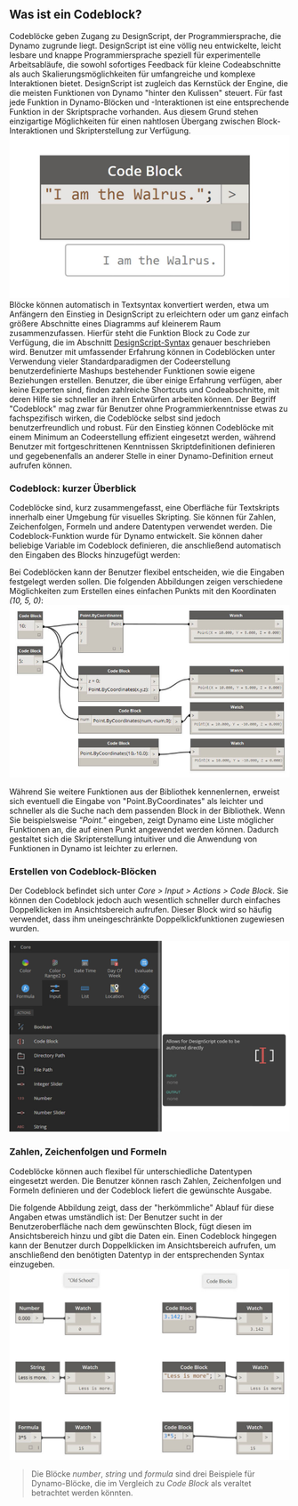 

## Was ist ein Codeblock?

Codeblöcke geben Zugang zu DesignScript, der Programmiersprache, die Dynamo zugrunde liegt. DesignScript ist eine völlig neu entwickelte, leicht lesbare und knappe Programmiersprache speziell für experimentelle Arbeitsabläufe, die sowohl sofortiges Feedback für kleine Codeabschnitte als auch Skalierungsmöglichkeiten für umfangreiche und komplexe Interaktionen bietet. DesignScript ist zugleich das Kernstück der Engine, die die meisten Funktionen von Dynamo "hinter den Kulissen" steuert. Für fast jede Funktion in Dynamo-Blöcken und -Interaktionen ist eine entsprechende Funktion in der Skriptsprache vorhanden. Aus diesem Grund stehen einzigartige Möglichkeiten für einen nahtlosen Übergang zwischen Block-Interaktionen und Skripterstellung zur Verfügung. ![Codeblock – Einführung](images/7-1/daisy.jpg) Blöcke können automatisch in Textsyntax konvertiert werden, etwa um Anfängern den Einstieg in DesignScript zu erleichtern oder um ganz einfach größere
Abschnitte eines Diagramms auf kleinerem Raum zusammenzufassen. Hierfür steht die Funktion Block zu Code zur Verfügung, die im Abschnitt [DesignScript-Syntax](7-2_Design-Script-syntax.md) genauer beschrieben wird. Benutzer mit umfassender Erfahrung können in Codeblöcken unter Verwendung vieler Standardparadigmen der Codeerstellung benutzerdefinierte Mashups bestehender Funktionen sowie eigene Beziehungen erstellen. Benutzer, die über einige Erfahrung verfügen, aber keine Experten sind, finden zahlreiche Shortcuts und Codeabschnitte, mit deren Hilfe sie schneller an ihren Entwürfen arbeiten können. Der Begriff "Codeblock" mag zwar für Benutzer ohne Programmierkenntnisse etwas zu fachspezifisch wirken, die Codeblöcke selbst sind jedoch benutzerfreundlich und robust. Für den Einstieg können Codeblöcke mit einem Minimum an Codeerstellung effizient eingesetzt werden, während Benutzer mit fortgeschrittenen Kenntnissen Skriptdefinitionen definieren und
gegebenenfalls an anderer Stelle in einer Dynamo-Definition erneut aufrufen können.

### Codeblock: kurzer Überblick

Codeblöcke sind, kurz zusammengefasst, eine Oberfläche für Textskripts innerhalb einer Umgebung für visuelles Skripting. Sie können für Zahlen, Zeichenfolgen, Formeln und andere Datentypen verwendet werden. Die Codeblock-Funktion wurde für Dynamo entwickelt. Sie können daher beliebige Variable im Codeblock definieren, die anschließend automatisch den Eingaben des Blocks hinzugefügt werden:

Bei Codeblöcken kann der Benutzer flexibel entscheiden, wie die Eingaben festgelegt werden sollen. Die folgenden Abbildungen zeigen verschiedene Möglichkeiten zum Erstellen eines einfachen Punkts mit den Koordinaten *(10, 5, 0)*: ![Flexibility](images/7-2/flexibility.jpg)

Während Sie weitere Funktionen aus der Bibliothek kennenlernen, erweist sich eventuell die Eingabe von "Point.ByCoordinates" als leichter und schneller als die Suche nach dem passenden Block in der Bibliothek. Wenn Sie beispielsweise *"Point."* eingeben, zeigt Dynamo eine Liste möglicher Funktionen an, die auf einen Punkt angewendet werden können. Dadurch gestaltet sich die Skripterstellung intuitiver und die Anwendung von Funktionen in Dynamo ist leichter zu erlernen.

### Erstellen von Codeblock-Blöcken

Der Codeblock befindet sich unter *Core > Input > Actions > Code Block*. Sie können den Codeblock jedoch auch wesentlich schneller durch einfaches Doppelklicken im Ansichtsbereich aufrufen. Dieser Block wird so häufig verwendet, dass ihm uneingeschränkte Doppelklickfunktionen zugewiesen wurden.

![Code Block Intro](images/7-1/uicb.jpg)

### Zahlen, Zeichenfolgen und Formeln

Codeblöcke können auch flexibel für unterschiedliche Datentypen eingesetzt werden. Die Benutzer können rasch Zahlen, Zeichenfolgen und Formeln definieren und der Codeblock liefert die gewünschte Ausgabe.

Die folgende Abbildung zeigt, dass der "herkömmliche" Ablauf für diese Angaben etwas umständlich ist: Der Benutzer sucht in der Benutzeroberfläche nach dem gewünschten Block, fügt diesen im Ansichtsbereich hinzu und gibt die Daten ein. Einen Codeblock hingegen kann der Benutzer durch Doppelklicken im Ansichtsbereich aufrufen, um anschließend den benötigten Datentyp in der entsprechenden Syntax einzugeben. ![Obsolete Nodes](images/7-3/obsolete01.jpg)

> Die Blöcke *number*, *string* und *formula* sind drei Beispiele für Dynamo-Blöcke, die im Vergleich zu *Code Block* als veraltet betrachtet werden könnten.

